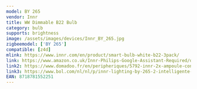 ```yaml
---
model: BY 265
vendor: Innr
title: WW Dimmable B22 Bulb
category: bulb
supports: brightness
image: /assets/images/devices/Innr_BY_265.jpg
zigbeemodel: ['BY 265']
compatible: [z4d]
mlink: https://www.innr.com/en/product/smart-bulb-white-b22-3pack/
link: https://www.amazon.co.uk/Innr-Philips-Google-Assistant-Required/dp/B07H5S7JV5
link2: https://www.domadoo.fr/en/peripheriques/5792-innr-2x-ampoule-connectee-type-b22-zigbee-30-blanc-chaud-2700k-8718781552251.html
link3: https://www.bol.com/nl/nl/p/innr-lighting-by-265-2-intelligente-verlichting-wit-zigbee-9-w/9300000000059312/
EAN: 8718781552251
---
```

